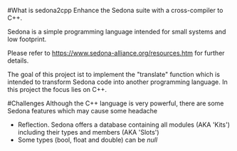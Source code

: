 #What is sedona2cpp
Enhance the Sedona suite with a cross-compiler to C++.

Sedona is a simple programming language intended for small systems and low footprint. 

Please refer to https://www.sedona-alliance.org/resources.htm for further details.

The goal of this project ist to implement the "translate" function which is intended to transform Sedona code into another programming language.
In this project the focus lies on C++.

#Challenges
Although the C++ language is very powerful, there are some Sedona
features which may cause some headache
* Reflection. Sedona offers a database containing all modules (AKA 'Kits') including their types and members (AKA 'Slots')
* Some types (bool, float and double) can be _null_
